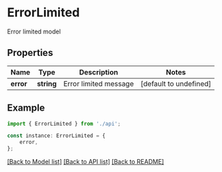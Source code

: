 # ErrorLimited

Error limited model

## Properties

Name | Type | Description | Notes
------------ | ------------- | ------------- | -------------
**error** | **string** | Error limited message | [default to undefined]

## Example

```typescript
import { ErrorLimited } from './api';

const instance: ErrorLimited = {
    error,
};
```

[[Back to Model list]](../README.md#documentation-for-models) [[Back to API list]](../README.md#documentation-for-api-endpoints) [[Back to README]](../README.md)
